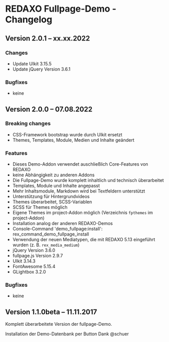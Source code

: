 # REDAXO Fullpage-Demo - Changelog

## Version 2.0.1 – xx.xx.2022

### Changes

* Update UIkit 3.15.5
* Update jQuery Version 3.6.1

### Bugfixes

* keine

## Version 2.0.0 – 07.08.2022

### Breaking changes

* CSS-Framework bootstrap wurde durch UIkit ersetzt
* Themes, Templates, Module, Medien und Inhalte geändert

### Features

* Dieses Demo-Addon verwendet auschließlich Core-Features von REDAXO
* keine Abhängigkeit zu anderen Addons
* Die Fullpage-Demo wurde komplett inhaltlich und technisch überarbeitet
* Templates, Module und Inhalte angepasst
* Mehr Inhaltsmodule, Markdown wird bei Textfeldern unterstützt
* Unterstützung für Hintergrundvideos
* Themes überarbeitet, SCSS-Variablen
* SCSS für Themes möglich
* Eigene Themes im project-Addon möglich (Verzeichnis `fpthemes` im project-Addon)
* Installation analog der anderen REDAXO-Demos
* Console-Command 'demo_fullpage:install': rex_command_demo_fullpage_install
* Verwendung der neuen Mediatypen, die mit REDAXO 5.13 eingeführt wurden (z. B. `rex_media_medium`)
* jQuery Version 3.6.0
* fullpage.js Version 2.9.7
* UIkit 3.14.3
* FontAwesome 5.15.4
* GLightbox 3.2.0

### Bugfixes

* keine

## Version 1.1.0beta – 11.11.2017

Komplett überarbeitete Version der fullpage-Demo.

Installation der Demo-Datenbank per Button Dank @schuer
